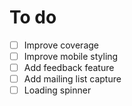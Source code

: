 # To do

- [ ] Improve coverage
- [ ] Improve mobile styling
- [ ] Add feedback feature
- [ ] Add mailing list capture
- [ ] Loading spinner